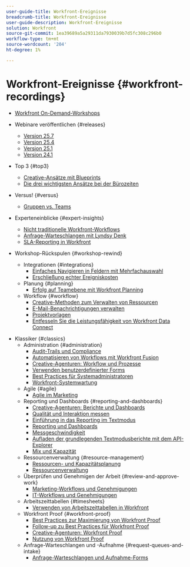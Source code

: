 ```yaml
---
user-guide-title: Workfront-Ereignisse
breadcrumb-title: Workfront-Ereignisse
user-guide-description: Workfront-Ereignisse
solution: Workfront
source-git-commit: 1ea39689a5a29311da7930039b7d5fc308c296b0
workflow-type: tm+mt
source-wordcount: '204'
ht-degree: 1%

---
```



# Workfront-Ereignisse {#workfront-recordings}

+ [Workfront On-Demand-Workshops](overview.md)

+ Webinare veröffentlichen {#releases}
   + [Version 25.7](releases/25-7-release-webinar.md)
   + [Version 25.4](releases/25-4-release-webinar.md)
   + [Version 25.1](releases/25-1-release-webinar.md)
   + [Version 24.1](releases/24-1-release-webinar.md)
+ Top 3 {#top3}
   + [Creative-Ansätze mit Blueprints](top3/blueprints.md)
   + [Die drei wichtigsten Ansätze bei der Bürozeiten](top3/office-hours.md)
+ Versus! {#versus}
   + [Gruppen vs. Teams](versus/groups-vs-teams.md)
+ Experteneinblicke {#expert-insights}
   + [Nicht traditionelle Workfront-Workflows](expert-insights/non-traditional-workfront-workflows.md)
   + [Anfrage-Warteschlangen mit Lyndsy Denk](expert-insights/request-queues.md)
   + [SLA-Reporting in Workfront](expert-insights/sla-reporting.md)
+ Workshop-Rückspulen {#workshop-rewind}
   + Integrationen {#integrations}
      + [Einfaches Navigieren in Feldern mit Mehrfachauswahl](workshop-rewind/integrations/mulit-select-fields.md)
      + [Erschließung echter Ereigniskosten](workshop-rewind/integrations/event-costs.md)
   + Planung {#planning}
      + [Erfolg auf Teamebene mit Workfront Planning](workshop-rewind/planning/team-success-workfront-planning.md)
   + Workflow {#workflow}
      + [Creative-Methoden zum Verwalten von Ressourcen](classics/creative-ways-of-managing-resources.md)
      + [E-Mail-Benachrichtigungen verwalten](workshop-rewind/workflow/email-notifications.md)
      + [Projektvorlagen](workshop-rewind/workflow/project-templates.md)
      + [Entfesseln Sie die Leistungsfähigkeit von Workfront Data Connect](workshop-rewind/workflow/data-connect.md)

<!--  + Planning {#planning}
  + Integrations {#integrations}
-->

+ Klassiker {#classics}
   + Administration {#administration}
      + [Audit-Trails und Compliance](user-groups/audit-trails-and-compliance.md)
      + [Automatisieren von Workflows mit Workfront Fusion](user-groups/automating-workflows-with-workfront-fusion.md)
      + [Creative-Agenturen: Workflow und Prozesse](user-groups/creative-agencies-workflows-and-process.md)
      + [Verwenden benutzerdefinierter Forms](user-groups/leveraging-custom-forms.md)
      + [Best Practices für Systemadministratoren](user-groups/system-admin-best-practices.md)
      + [Workfront-Systemwartung](user-groups/workfront-system-maintenance.md)
   + Agile {#agile}
      + [Agile im Marketing](user-groups/agile-in-marketing.md)
   + Reporting und Dashboards {#reporting-and-dashboards}
      + [Creative-Agenturen: Berichte und Dashboards](user-groups/creative-agencies-reporting-and-dashboards.md)
      + [Qualität und Interaktion messen](classics/gauging-quality-and-engagement.md)
      + [Einführung in das Reporting im Textmodus](classics/introduction-to-text-mode-reporting.md)
      + [Reporting und Dashboards](user-groups/reporting-and-dashboards.md)
      + [Messgeschwindigkeit](classics/measuring-velocity.md)
      + [Aufladen der grundlegenden Textmodusberichte mit dem API-Explorer](classics/supercharge-basic-text-mode-reporting-using-the-api-explorer.md)
      + [Mix und Kapazität](classics/understanding-mix-and-capacity.md)
   + Ressourcenverwaltung {#resource-management}
      + [Ressourcen- und Kapazitätsplanung](user-groups/resource-and-capacity-planning.md)
      + [Ressourcenverwaltung](user-groups/resource-management.md)
   + Überprüfen und Genehmigen der Arbeit {#review-and-approve-work}
      + [Marketing-Workflows und Genehmigungen](user-groups/marketing-workflows-and-approvals.md)
      + [IT-Workflows und Genehmigungen](user-groups/it-workflows-and-approvals.md)
   + Arbeitszeittabellen {#timesheets}
      + [Verwenden von Arbeitszeittabellen in Workfront](user-groups/utilizing-timesheets-in-workfront.md)
   + Workfront Proof {#workfront-proof}
      + [Best Practices zur Maximierung von Workfront Proof](classics/best-practices-to-maximize-workfront-proof.md)
      + [Follow-up zu Best Practices für Workfront Proof](classics/follow-up-to-workfront-proof-best-practices.md)
      + [Creative-Agenturen: Workfront Proof](user-groups/creative-agencies-workfront-proof.md)
      + [Nutzung von Workfront Proof](user-groups/leveraging-workfront-proof.md)
   + Anfrage-Warteschlangen und -Aufnahme {#request-queues-and-intake}
      + [Anfrage-Warteschlangen und Aufnahme-Forms](user-groups/request-queues-and-intake-forms.md)



